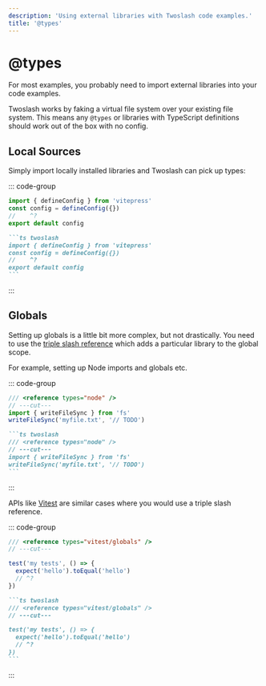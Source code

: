 ```yaml
---
description: 'Using external libraries with Twoslash code examples.'
title: '@types'
---
```


# @types

For most examples, you probably need to import external libraries into your code examples.

Twoslash works by faking a virtual file system over your existing file system. This means any `@types` or libraries with TypeScript definitions should work out of the box with no config.

## Local Sources

Simply import locally installed libraries and Twoslash can pick up types:

::: code-group

```ts twoslash [output]
import { defineConfig } from 'vitepress'
const config = defineConfig({})
//    ^?
export default config
```

````md [markdown]
```ts twoslash
import { defineConfig } from 'vitepress'
const config = defineConfig({})
//    ^?
export default config
```
````

:::

## Globals

Setting up globals is a little bit more complex, but not drastically. You need to use the [triple slash reference](https://www.typescriptlang.org/docs/handbook/triple-slash-directives.html#-reference-types-) which adds a particular library to the global scope.

For example, setting up Node imports and globals etc.

::: code-group

```ts twoslash [output]
/// <reference types="node" />
// ---cut---
import { writeFileSync } from 'fs'
writeFileSync('myfile.txt', '// TODO')
```

````md [markdown]
```ts twoslash
/// <reference types="node" />
// ---cut---
import { writeFileSync } from 'fs'
writeFileSync('myfile.txt', '// TODO')
```
````

:::

APIs like [Vitest](https://vitest.dev) are similar cases where you would use a triple slash reference.

::: code-group

```ts twoslash [output]
/// <reference types="vitest/globals" />
// ---cut---

test('my tests', () => {
  expect('hello').toEqual('hello')
  // ^?
})
```

````md [markdown]
```ts twoslash
/// <reference types="vitest/globals" />
// ---cut---

test('my tests', () => {
  expect('hello').toEqual('hello')
  // ^?
})
```
````

:::
